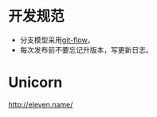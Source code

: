 # 开发规范

* 分支模型采用[git-flow](https://github.com/nvie/gitflow, "git flow")。
* 每次发布前不要忘记升版本，写更新日志。

# Unicorn
http://eleven.name/
